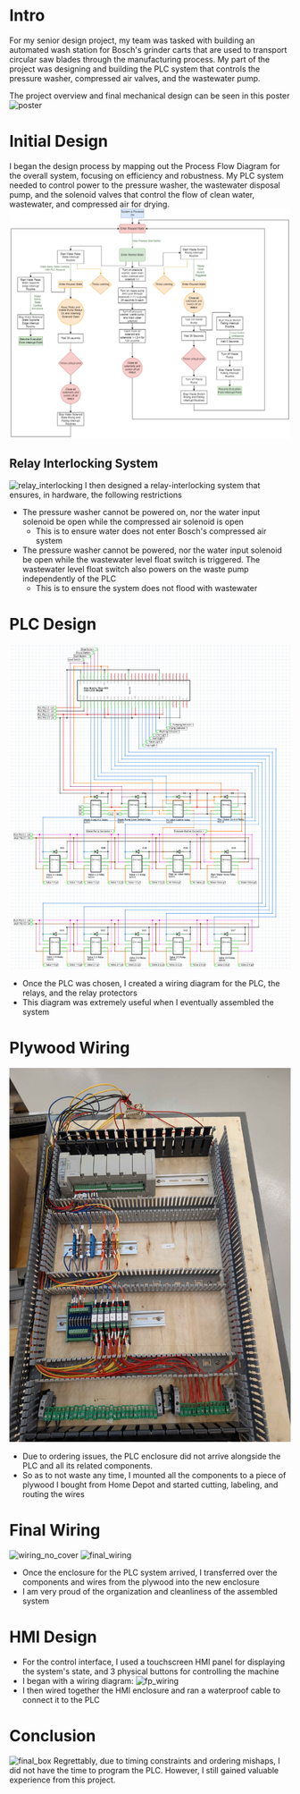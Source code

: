 # Intro
For my senior design project, my team was tasked with building an automated wash station for Bosch's grinder carts that are used to transport circular saw blades through the manufacturing process. My part of the project was designing and building the PLC system that controls the pressure washer, compressed air valves, and the wastewater pump. 

The project overview and final mechanical design can be seen in this poster
![poster](/images/poster.png)

# Initial Design
I began the design process by mapping out the Process Flow Diagram for the overall system, focusing on efficiency and robustness. My PLC system needed to control power to the pressure washer, the wastewater disposal pump, and the solenoid valves that control the flow of clean water, wastewater, and compressed air for drying.
![PFD](images/Diagrams/PLC-Process-Diagram.png)

## Relay Interlocking System
![relay_interlocking](PLC-Relay-Interlocking.png)
I then designed a relay-interlocking system that ensures, in hardware, the following restrictions
- The pressure washer cannot be powered on, nor the water input solenoid be open while the compressed air solenoid is open
	- This is to ensure water does not enter Bosch's compressed air system
- The pressure washer cannot be powered, nor the water input solenoid be open while the wastewater level float switch is triggered. The wastewater level float switch also powers on the waste pump independently of the PLC
	- This is to ensure the system does not flood with wastewater
# PLC Design
![PLC_wiring](images/Diagrams/PLC-Wiring.png)
- Once the PLC was chosen, I created a wiring diagram for the PLC, the relays, and the relay protectors
- This diagram was extremely useful when I eventually assembled the system
# Plywood Wiring
![wood_wiring](images/wood_wiring.jpg)
- Due to ordering issues, the PLC enclosure did not arrive alongside the PLC and all its related components. 
- So as to not waste any time, I mounted all the components to a piece of plywood I bought from Home Depot and started cutting, labeling, and routing the wires
# Final Wiring
![wiring_no_cover](wiring_no_cover.jpg)
![final_wiring](final_wiring.jpg)
- Once the enclosure for the PLC system arrived, I transferred over the components and wires from the plywood into the new enclosure
- I am very proud of the organization and cleanliness of the assembled system

# HMI Design
- For the control interface, I used a touchscreen HMI panel for displaying the system's state, and 3 physical buttons for controlling the machine
- I began with a wiring diagram:
![fp_wiring](front-panel-wiring.png)
- I then wired together the HMI enclosure and ran a waterproof cable to connect it to the PLC
# Conclusion
![final_box](final_box.jpg)
Regrettably, due to timing constraints and ordering mishaps, I did not have the time to program the PLC. However, I still gained valuable experience from this project.
